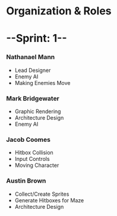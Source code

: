 # **Organization & Roles**

# **--Sprint: 1--**

### Nathanael Mann

* Lead Designer
* Enemy AI
* Making Enemies Move 

### Mark Bridgewater

* Graphic Rendering
* Architecture Design
* Enemy AI 

### Jacob Coomes

* Hitbox Collision
* Input Controls
* Moving Character

### Austin Brown

* Collect/Create Sprites
* Generate Hitboxes for Maze
* Architecture Design 

